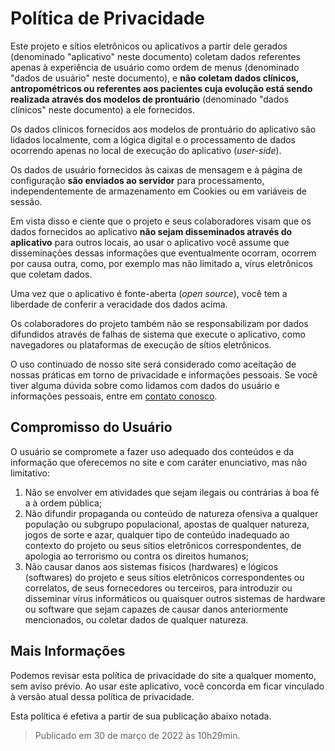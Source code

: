 # Política de Privacidade

Este projeto e sítios eletrônicos ou aplicativos a partir dele gerados (denominado "aplicativo" neste documento) coletam dados referentes apenas à experiência de usuário como ordem de menus (denominado "dados de usuário" neste documento), e **não coletam dados clínicos, antropométricos ou referentes aos pacientes cuja evolução está sendo realizada através dos modelos de prontuário** (denominado "dados clínicos" neste documento) a ele fornecidos.

Os dados clínicos fornecidos aos modelos de prontuário do aplicativo são lidados localmente, com a lógica digital e o processamento de dados ocorrendo apenas no local de execução do aplicativo (*user-side*).

Os dados de usuário fornecidos às caixas de mensagem e à página de configuração **são enviados ao servidor** para processamento, independentemente de armazenamento em Cookies ou em variáveis de sessão.

Em vista disso e ciente que o projeto e seus colaboradores visam que os dados fornecidos ao aplicativo **não sejam disseminados através do aplicativo** para outros locais, ao usar o aplicativo você assume que disseminações dessas informações que eventualmente ocorram, ocorrem por causa outra, como, por exemplo mas não limitado a, vírus eletrônicos que coletam dados.

Uma vez que o aplicativo é fonte-aberta (*open source*), você tem a liberdade de conferir a veracidade dos dados acima.

Os colaboradores do projeto também não se responsabilizam por dados difundidos através de falhas de sistema que execute o aplicativo, como navegadores ou plataformas de execução de sítios eletrônicos.

O uso continuado de nosso site será considerado como aceitação de nossas práticas em torno de privacidade e informações pessoais. Se você tiver alguma dúvida sobre como lidamos com dados do usuário e informações pessoais, entre em [contato conosco](mailto:igorpadoim@gmail.com).

## Compromisso do Usuário

O usuário se compromete a fazer uso adequado dos conteúdos e da informação que oferecemos no site e com caráter enunciativo, mas não limitativo:

1. Não se envolver em atividades que sejam ilegais ou contrárias à boa fé a à ordem pública;
2. Não difundir propaganda ou conteúdo de natureza ofensiva a qualquer população ou subgrupo populacional, apostas de qualquer natureza, jogos de sorte e azar, qualquer tipo de conteúdo inadequado ao contexto do projeto ou seus sítios eletrônicos correspondentes, de apologia ao terrorismo ou contra os direitos humanos;
3. Não causar danos aos sistemas físicos (hardwares) e lógicos (softwares) do projeto e seus sítios eletrônicos correspondentes ou correlatos, de seus fornecedores ou terceiros, para introduzir ou disseminar vírus informáticos ou quaisquer outros sistemas de hardware ou software que sejam capazes de causar danos anteriormente mencionados, ou coletar dados de qualquer natureza.

## Mais Informações

Podemos revisar esta política de privacidade do site a qualquer momento, sem aviso prévio. Ao usar este aplicativo, você concorda em ficar vinculado à versão atual dessa política de privacidade.

Esta política é efetiva a partir de sua publicação abaixo notada.

> Publicado em 30 de março de 2022 às 10h29min.
